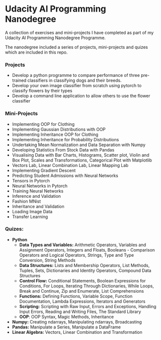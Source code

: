 # Udacity AI Programming Nanodegree
A collection of exercises and mini-projects I have completed as part of my Udacity AI Programming Nanodegree Programme.

The nanodegree included a series of projects, mini-projects and quizes which are included in this repo.

### Projects
- Develop a python programme to compare performance of three pre-trained classifiers in classifying dogs and their breeds.
- Develop your own image classifier from scratch using pytorch to classify flowers by their types
- Develop a command line application to allow others to use the flower classifier

### Mini-Projects
- Implementing OOP for Clothing
- Implementing Gaussian Distributions with OOP
- Implementing Inheritance OOP for Clothing
- Implementing Inheritance for Probability Distributions
- Undertaking Mean Normalization and Data Separation with Numpy
- Developing Statistics From Stock Data with Pandas
- Visualising Data with Bar Charts, Histograms, Scatter plot, Violin and Box Plot,  Scales and Transformations, Categorical Plot with Matplotlib
- Vectors Lab, Linear Combination Lab, Linear Mapping Lab
- Implementing Gradient Descent
- Predicting Student Admissions with Neural Networks
- Tensors in Pytorch
- Neural Networks in Pytorch
- Training Neural Networks
- Inference and Validation
- Fashion MNist
- Inheritance and Validation
- Loading Image Data
- Transfer Learning



### Quizes:
- **Python**
  - **Data Types and Variables:** Arithmetic Operators, Variables and Assignment Operators, Integers and Floats, Booleans - Comparison Operators and Logical Operators, Strings, Type and Type Conversion, String Methods
  - **Data Structures:** Lists and Membership Operators, List Methods, Tuples, Sets, Dictionaries and Identity Operators, Compound Data Structures
  - **Control Flow:** Conditional Statements, Boolean Expressions for Conditions,  For Loops, Iterating Through Dictionaries, While Loops, Break and Continue, Zip and Enumerate, List Comprehensions
  - **Functions:** Defining Functions, Variable Scope, Function Documentation, Lambda Expressions, Iterators and Generators
  - **Scripting:** Scripting with Raw Input, Errors and Exceptions, Handling Input Errors, Reading and Writing Files, The Standard Library
  - **OOP**: OOP Syntax, Magic Methods, Inheritance
- **Numpy:** Creating ndarrays, Manipulating ndarrays, Broadcasting
- **Pandas:** Manipulate a Series, Manipulate a DataFrame
- **Linear Algebra:** Vectors, Linear Combination and Transformation

























